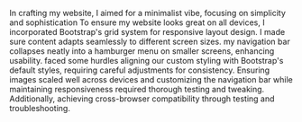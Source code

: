 In crafting my website, I aimed for a minimalist vibe, focusing on simplicity and sophistication
To ensure my website looks great on all devices, I incorporated Bootstrap's grid system for responsive layout design. I made sure content adapts seamlessly to different screen sizes. my navigation bar collapses neatly into a hamburger menu on smaller screens, enhancing usability. 
faced some hurdles aligning our custom styling with Bootstrap's default styles, requiring careful adjustments for consistency. Ensuring images scaled well across devices and customizing the navigation bar while maintaining responsiveness required thorough testing and tweaking. Additionally, achieving cross-browser compatibility through testing and troubleshooting.

